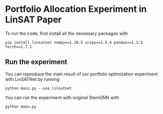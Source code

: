 # Portfolio Allocation Experiment in LinSAT Paper

To run the code, first install all the necessary packages with

```pip install linsatnet numpy==1.19.5 scipy==1.5.4 pandas==1.1.5 torch==1.7.1```

## Run the experiment

You can reproduce the main result of our portfolio optimization experiment with LinSATNet by running

```python main.py --use_linsatnet```

You can run the experiment with original StemGNN with

```python main.py```
